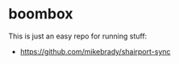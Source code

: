 # boombox

This is just an easy repo for running stuff:

* https://github.com/mikebrady/shairport-sync
